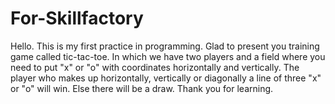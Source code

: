 # For-Skillfactory
Hello. This is my first practice in programming. Glad to present you training game called tic-tac-toe. In which we have two players and a field where you need to put "x" or "o" with coordinates horizontally and vertically. The player who makes up horizontally, vertically or diagonally a line of three "x" or "o" will win. Else there will be a draw. Thank you for learning.
